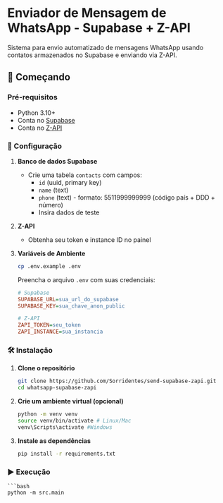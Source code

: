 # Enviador de Mensagem de WhatsApp - Supabase + Z-API

Sistema para envio automatizado de mensagens WhatsApp usando contatos armazenados no Supabase e enviando via Z-API.

## 🚀 Começando

### Pré-requisitos

- Python 3.10+
- Conta no [Supabase](https://supabase.com/)
- Conta no [Z-API](https://z-api.io/)

### 🔧 Configuração

1. **Banco de dados Supabase**
    - Crie uma tabela `contacts` com campos:
        - `id` (uuid, primary key)
        - `name` (text)
        - `phone` (text) - formato: 5511999999999 (código país + DDD + número)
        - Insira dados de teste

2. **Z-API**
    - Obtenha seu token e instance ID no painel

3. **Variáveis de Ambiente**
    ```bash
    cp .env.example .env
    ```
    Preencha o arquivo `.env` com suas credenciais: 
    ```ini
    # Supabase
    SUPABASE_URL=sua_url_do_supabase
    SUPABASE_KEY=sua_chave_anon_public
    
    # Z-API
    ZAPI_TOKEN=seu_token
    ZAPI_INSTANCE=sua_instancia
    ```
### 🛠️ Instalação

1. **Clone o repositório**
    ```bash
    git clone https://github.com/Sorridentes/send-supabase-zapi.git
    cd whatsapp-supabase-zapi
    ```

2. **Crie um ambiente virtual (opcional)**
    ```bash
    python -m venv venv
    source venv/bin/activate # Linux/Mac
    venv\Scripts\activate #Windows
    ```

3. **Instale as dependências**
    ```bash
    pip install -r requirements.txt
    ```
### ▶️ Execução
    ```bash
    python -m src.main

